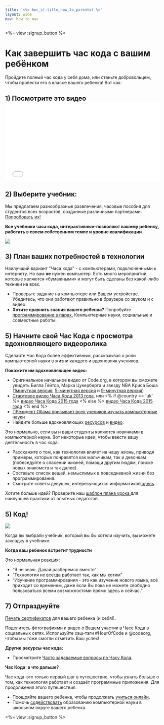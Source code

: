 ```yaml
---
title: '<%= hoc_s(:title_how_to_parents) %>'
layout: wide
nav: how_to_nav
---
```

<%= view :signup_button %>

# Как завершить час кода с вашим ребёнком

Пройдите полный час кода у себя дома, или станьте добровольцем, чтобы провести его в классе вашего ребенка! Вот как:

## 1) Посмотрите это видео <iframe width="500" height="255" src="//www.youtube.com/embed/SrnvvWDm73k" frameborder="0" allowfullscreen mark="crwd-mark"></iframe> 

## 2) Выберите учебник:

Мы предлагаем разнообразные развлечения, часовые пособия для студентов всех возрастов, созданные различными партнерами. [Попробовать их!](<%= resolve_url('/learn') %>)

**Все учебники часа кода, интерактивные-позволяют вашему ребенку, работать в своем собственном темпе и уровне квалификации**

[![](/images/fit-700/tutorials.png)](<%= resolve_url('/learn') %>)

## 3) План ваших потребностей в технологии

Наилучший вариант "Часа кода" - с компьютерами, подключенными к интернету. Но вам **не** нужен компьютер. Есть много мероприятий, которые являются «бумажными» и могут быть сделаны без какой-либо техники на всех.

- Проверьте задание на компьютере или Вашем устройстве. Убедитесь, что они работают правильно в браузере со звуком и с видео.
- **Хотите сравнить знания вашего ребенка?** Попробуйте [программирование в парах.](http://www.ncwit.org/resources/pair-programming-box-power-collaborative-learning) Компьютерные науки, социальные и совместные работы.

## 5) Начните свой Час Кода с просмотра вдохновляющего видеоролика

Сделайте Час Кода более эффективным, рассказывая о роли компьютерной науки в жизни каждого и вдохновляя учеников.

**Покажите им вдохновляющее видео:**

- Оригинальное начальное видео от Code.org, в котором вы сможете увидеть Билла Гейтса, Марка Цукерберга и звезду NBA Криса Боша ([1минутная версия](https://www.youtube.com/watch?v=qYZF6oIZtfc), [5-минутная версия](https://www.youtube.com/watch?v=nKIu9yen5nc) и [9-минутная версия](https://www.youtube.com/watch?v=dU1xS07N-FA))
- [Стартовое видео Часа Кода 2013 года](https://www.youtube.com/watch?v=FC5FbmsH4fw), или <% if @country == 'uk' %> [видео Часа Кода 2015 года](https://www.youtube.com/watch?v=7L97YMYqLHc) <% else %> [видео Часа Кода 2015 года](https://www.youtube.com/watch?v=7L97YMYqLHc) <% end %>
- [ПРезидент Обама призывает всех учеников изучать компьютерные науки](https://www.youtube.com/watch?v=6XvmhE1J9PY)
- Найдите больше вдохновляющих [ресурсов](<%= resolve_url('https://code.org/inspire') %>) и [видео](https://www.youtube.com/playlist?list=PLzdnOPI1iJNfpD8i4Sx7U0y2MccnrNZuP).

Это нормально, если вы и ваши студенты являются новичками в компьютерной науке. Вот некоторые идеи, чтобы ввести вашу деятельность в час кода:

- Расскажите о том, как технология влияет на нашу жизнь, приводя примеры, которые понравятся как мальчикам, так и девочкам (побеседуйте о спасении жизней, помощи другим людям, поиске новых знакомств и так далее).
- Составьте список вещей, немыслимых в повседневной жизни без программирования.
- Смотрите советы девушек, интересующихся информатикой[ здесь](<%= resolve_url('https://code.org/girls') %>).

Хотите больше идей? Проверите наш [шаблон плана урока ](/files/AfterschoolEducatorLessonPlanOutline.docx) для наилучшей практики от опытных педагогов.

## 5) Код!

<img src="/images/fit-700/tutorial-short-link.png" />

Когда вы выбрали учебник, который вы бы хотели изучить, вы можете закладку в учебнике.

**Когда ваш ребенок встретит трудности**

Это нормальная реакция:

- “Я не знаю. Давай разберемся вместе”
- “Технология не всегда работает так, как мы хотим”
- “Изучение программирования - это как изучение нового языка, всё приходит со временем, даже если Вы пока не можете свободно пользоваться всеми возможностями прямо здесь и сейчас.”

## 7) Отпразднуйте

[Печать сертификатов](<%= resolve_url('https://code.org/certificates') %>) для вашего ребенка (и себя!).

Поделитесь фотографиями и видео о Вашем участии в Часе Кода в социальных сетях. Используйте хэш-тэги #HourOfCode и @codeorg, чтобы мы тоже смогли отметить Ваш успех!

**Другие ресурсы час кода:**

- Просмотрите [Часто задаваемые вопросы по Часу Кода](https://support.code.org/hc/en-us/categories/200147083-Hour-of-Code).

**Час Кода: а что дальше?**

Час кода-это только первый шаг в путешествие, чтобы узнать больше о том, как технология работает и создаёт программные приложения. Для продолжения этого путешествия:

- Поощряйте вашего ребенка, чтобы продолжать [учиться онлайн](<%= resolve_url('https://code.org/learn/beyond') %>).
- Помочь [содействовать](<%= resolve_url('/promote') %>) образованию компьютерной науки в школьном округе вашего ребенка.

<%= view :signup_button %>